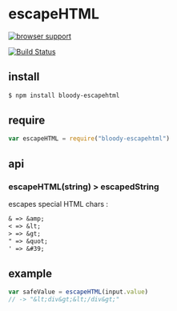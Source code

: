 # escapeHTML

[![browser support](https://ci.testling.com/bloodyowl/escape-html.png)](https://ci.testling.com/bloodyowl/escape-html)

[![Build Status](https://travis-ci.org/bloodyowl/escape-html.svg?branch=1.0.0)](https://travis-ci.org/bloodyowl/escape-html)

## install

```sh
$ npm install bloody-escapehtml
```

## require

```javascript
var escapeHTML = require("bloody-escapehtml")
```

## api

### escapeHTML(string) > escapedString

escapes special HTML chars :

```txt
& => &amp;
< => &lt;
> => &gt;
" => &quot;
' => &#39;
```

## example

```javascript
var safeValue = escapeHTML(input.value)
// -> "&lt;div&gt;&lt;/div&gt;"
```
